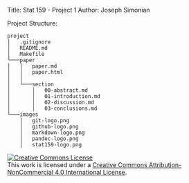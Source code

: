 Title:  Stat 159 - Project 1
Author: Joseph Simonian

Project Structure:

```
project
│   .gitignore
│   README.md
│   Makefile
└───paper
│   │   paper.md
│   │   paper.html
│   │
│   └───section
│       │   00-abstract.md
│       │   01-introduction.md
│       │   02-discussion.md
│       │   03-conclusions.md
└───images
    │   git-logo.png
    │   github-logo.png
    │   markdown-logo.png
    │   pandoc-logo.png
    │   stat159-logo.png
```

<a rel="license" href="http://creativecommons.org/licenses/by-nc/4.0/"><img alt="Creative Commons License" style="border-width:0" src="https://i.creativecommons.org/l/by-nc/4.0/88x31.png" /></a><br />This work is licensed under a <a rel="license" href="http://creativecommons.org/licenses/by-nc/4.0/">Creative Commons Attribution-NonCommercial 4.0 International License</a>.
